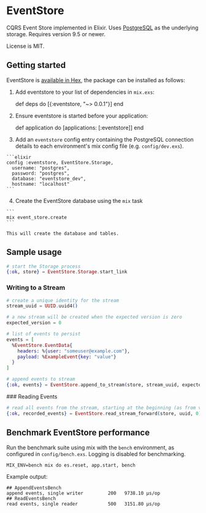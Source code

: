 # EventStore

CQRS Event Store implemented in Elixir. Uses [PostgreSQL](http://www.postgresql.org/) as the underlying storage. Requires version 9.5 or newer. 

License is MIT.

## Getting started

EventStore is [available in Hex](https://hex.pm/packages/eventstore), the package can be installed as follows:

  1. Add eventstore to your list of dependencies in `mix.exs`:

        def deps do
          [{:eventstore, "~> 0.0.1"}]
        end

  2. Ensure eventstore is started before your application:

        def application do
          [applications: [:eventstore]]
        end

  3. Add an `eventstore` config entry containing the PostgreSQL connection details to each environment's mix config file (e.g. `config/dev.exs`).

    ```elixir
    config :eventstore, EventStore.Storage,
      username: "postgres",
      password: "postgres",
      database: "eventstore_dev",
      hostname: "localhost"
    ```

  4. Create the EventStore database using the `mix` task

    ```
    mix event_store.create
    ```

    This will create the database and tables.

## Sample usage

```elixir
# start the Storage process
{:ok, store} = EventStore.Storage.start_link
```

### Writing to a Stream

```elixir
# create a unique identity for the stream
stream_uuid = UUID.uuid4()

# a new stream will be created when the expected version is zero
expected_version = 0

# list of events to persist
events = [
  %EventStore.EventData{
  	headers: %{user: "someuser@example.com"},
    payload: %ExampleEvent{key: "value"}
  }
]

# append events to stream
{:ok, events} = EventStore.append_to_stream(store, stream_uuid, expected_version, events)
```

### Reading Events

```elixir
# read all events from the stream, starting at the beginning (as from version is 0)
{:ok, recorded_events} = EventStore.read_stream_forward(store, uuid, 0)
```

## Benchmark EventStore performance

Run the benchmark suite using mix with the `bench` environment, as configured in `config/bench.exs`. Logging is disabled for benchmarking. 

```
MIX_ENV=bench mix do es.reset, app.start, bench
```

Example output:

```
## AppendEventsBench
append events, single writer         200   9738.10 µs/op
## ReadEventsBench
read events, single reader           500   3151.80 µs/op
```